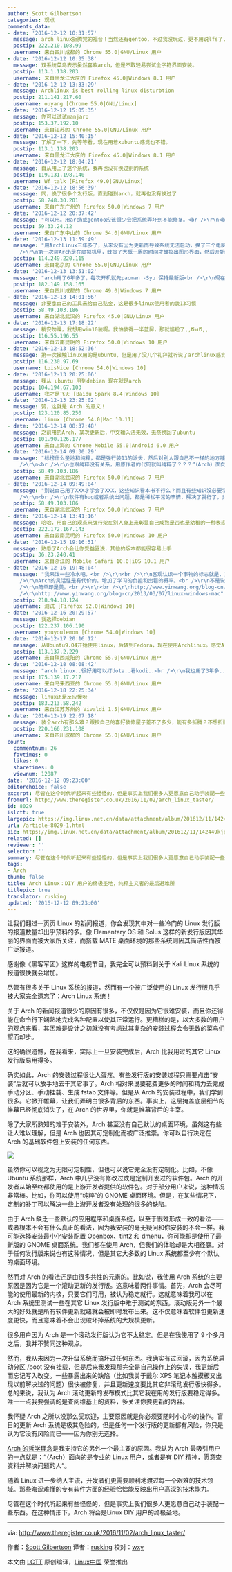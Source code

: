 ```yaml
---
author: Scott Gilbertson
categories: 观点
comments_data:
- date: '2016-12-12 10:31:57'
  message: arch linux折腾党的福音！当然还有gentoo，不过我没玩过，更不用说lfs了，哈哈
  postip: 222.210.108.99
  username: 来自四川成都的 Chrome 55.0|GNU/Linux 用户
- date: '2016-12-12 10:35:38'
  message: 双系统菜鸟表示虽然喜欢arch，但是不敢轻易尝试全字符界面安装。
  postip: 113.1.138.203
  username: 来自黑龙江大庆的 Firefox 45.0|Windows 8.1 用户
- date: '2016-12-12 13:33:29'
  message: Archlinux is best rolling linux disturbtion
  postip: 211.141.217.60
  username: ouyang [Chrome 55.0|GNU/Linux]
- date: '2016-12-12 15:05:35'
  message: 你可以试试manjaro
  postip: 153.37.192.10
  username: 来自江苏的 Chrome 55.0|GNU/Linux 用户
- date: '2016-12-12 15:40:15'
  message: 了解了一下，先等等看，现在用着xubuntu感觉也不错。
  postip: 113.1.138.203
  username: 来自黑龙江大庆的 Firefox 45.0|Windows 8.1 用户
- date: '2016-12-12 18:04:21'
  message: 自从用上了这个系统，我再也没有换过别的系统
  postip: 119.131.198.140
  username: Wf_talk [Firefox 49.0|GNU/Linux]
- date: '2016-12-12 18:56:39'
  message: 同，换了很多个发行版，直到碰到arch，就再也没有换过了
  postip: 58.248.30.201
  username: 来自广东广州的 Firefox 50.0|Windows 7 用户
- date: '2016-12-12 20:37:42'
  message: "可以用。用arch或gentoo应该很少会把系统弄坏到不能修复。<br />\r\n<br />\r\n验证码有问题啊。<br />\r\n&quot;验证码正在验证中……&quot;"
  postip: 59.33.24.12
  username: 来自广东中山的 Chrome 54.0|GNU/Linux 用户
- date: '2016-12-13 11:59:49'
  message: "用ArchLinux三年多了，从来没有因为更新而导致系统无法启动，换了三个电脑，每次换电脑全都装arch。每天上班来第一件事儿就是pacupg，天天更新。<br
    />\r\n第一次装Arch是在虚拟机里，鼓捣了大概一周的时间才鼓捣出图形界面，然后开始在主机上装，之后windows就变成了虚拟机里的系统。Arch的安装并没有想象中那么难，按照wiki上的教程一步步的来就可以了，欢迎更多的人加入Arch的队伍"
  postip: 114.249.220.115
  username: 来自北京的 Chrome 55.0|GNU/Linux 用户
- date: '2016-12-13 13:51:02'
  message: "arch用了6年多了，每次开机就先pacman -Syu 保持最新版<br />\r\n现在都是拿来做开发主机用，一般ssh过去很少用到桌面"
  postip: 182.149.158.165
  username: 来自四川成都的 Chrome 49.0|Windows 7 用户
- date: '2016-12-13 14:01:56'
  message: 非要拿自己的工具来给自己贴金，这是很多linux使用者的装13习惯
  postip: 58.49.103.186
  username: 来自湖北武汉的 Firefox 45.0|GNU/Linux 用户
- date: '2016-12-13 17:18:22'
  message: 稍安勿躁，我想用win10装啊。我怕装得一半蓝屏，那就尴尬了,,ԾㅂԾ,,
  postip: 116.55.196.55
  username: 来自云南昆明的 Firefox 50.0|Windows 10 用户
- date: '2016-12-13 18:52:36'
  message: 第一次接触linux用的是ubuntu，但是用了没几个礼拜就听说了archlinux感觉特别高大上，就开始了折腾，搞了大概两个下午，终于搞定了。也因此学会了很多命令，比如Mount之类的，这是我在接触ubuntu时只用图形时学不到的。
  postip: 116.230.97.69
  username: LoisNice [Chrome 54.0|Windows 10]
- date: '2016-12-13 20:25:06'
  message: 我从 ubuntu 用到debian 现在就是arch
  postip: 104.194.67.103
  username: 我才是飞天 [Baidu Spark 8.4|Windows 10]
- date: '2016-12-13 23:25:02'
  message: 赞，这就是 Arch 的意义！
  postip: 123.120.85.250
  username: linux [Chrome 54.0|Mac 10.11]
- date: '2016-12-14 08:37:48'
  message: 之前用的Arch，某次更新后，中文输入法无效，无奈换回了ubuntu
  postip: 101.90.126.177
  username: 来自上海的 Chrome Mobile 55.0|Android 6.0 用户
- date: '2016-12-14 09:30:29'
  message: "标榜什么圣地和纯粹，都是强行装13的派头，然后对别人跟自己不一样的地方嗤之以鼻。<br />\r\n<br />\r\n用什么系统跟diy完全没有关系好么？？？自己编译或者自己解决bug就叫DIY了？？？你怎么不从沙子里面提炼Si自己做CPU？？？？<br
    />\r\n<br />\r\n也跟纯粹没有关系，用原作者的代码就叫纯粹了？？？“（Arch）面向的是专业的 Linux 用户，或者是有 DIY 精神，愿意查资料并解决问题的人”。”那些晦涩难懂的专有软件方面的经验恰恰能反映出用户高深的技术能力。“这简直就是瞎折腾的Linuxer的YY与自我安慰，为自己在折腾上面浪费的时间找点存在感。"
  postip: 58.49.103.186
  username: 来自湖北武汉的 Firefox 50.0|Windows 7 用户
- date: '2016-12-14 09:49:04'
  message: "别说自己用了XXX才学会了XXX，这些知识看本书不行么？而且有些知识没必要学，好好做自己现在的事情就行，不要强迫一个画家或者会计学这个linux命令好么？？？一个男的需要花时间学如何分娩么？？？<br
    />\r\n<br />\r\n软件有bug或者系统出问题，都是稀松平常的事情，解决了就行了，非要拿这个来标榜自己，Set up a flag，也真是幼稚啊！"
  postip: 58.49.103.186
  username: 来自湖北武汉的 Firefox 50.0|Windows 7 用户
- date: '2016-12-14 13:41:16'
  message: 哈哈，用自己的观点来强行架在别人身上来彰显自己成熟是否也是幼稚的一种表现？
  postip: 222.172.167.143
  username: 来自云南昆明的 Firefox 50.0|Windows 10 用户
- date: '2016-12-15 19:16:51'
  message: 熟悉了Arch会让你受益匪浅，其他的版本都能很容易上手
  postip: 36.23.240.41
  username: 来自浙江的 Mobile Safari 10.0|iOS 10.1 用户
- date: '2016-12-16 19:48:04'
  message: "我来泼一些冷水吧。<br />\r\n<br />\r\n客观认识一个事物的标志就是，对于他的优点和缺点都有所了解。<br />\r\n<br
    />\r\nArch的灵活性是有代价的。增加了学习的负担和出错的概率。<br />\r\n不是说灵活性不好，而是往往很难能够在同时保持简单性。<br />\r\n<br
    />\r\n简单即是美。<br />\r\n<br />\r\nhttp://www.yinwang.org/blog-cn/2012/05/18/user-friendliness<br
    />\r\nhttp://www.yinwang.org/blog-cn/2013/03/07/linux-windows-mac"
  postip: 218.94.18.124
  username: 测试 [Firefox 52.0|Windows 10]
- date: '2016-12-16 20:29:57'
  message: 我选择debian
  postip: 122.237.106.190
  username: youyoulemon [Chrome 54.0|Windows 10]
- date: '2016-12-17 20:16:12'
  message: 从Ubuntu9.04开始使用linux，后转到Fedora，现在使用Archlinux。感觉Archlinux安装过程略有点麻烦，但照着wiki也是比较容易的，可能比较幸运，安装配置也非常顺利。使用快一年了，暂时还没有出现滚挂的情况！软件神马的短时间就能升到上游最新版，强迫症患者表示非常舒服！
  postip: 113.137.2.229
  username: 来自陕西咸阳的 Chrome 55.0|GNU/Linux 用户
- date: '2016-12-18 08:08:42'
  message: "arch linux..很好用可以打dota..看kodi..<br />\r\n我也用了3年多..很少有问题..<br />\r\n唯一最头痛的是nvidia的driver...因为arch有时出最新的kernel时..nvidia会不support..."
  postip: 175.139.17.217
  username: 来自马来西亚的 Chrome 55.0|GNU/Linux 用户
- date: '2016-12-18 22:25:34'
  message: linux还是反应慢呀
  postip: 183.213.58.242
  username: 来自江苏苏州的 Vivaldi 1.5|GNU/Linux 用户
- date: '2016-12-19 22:07:18'
  message: 装个arch有那么难？跟按自己的喜好装修屋子差不了多少，能有多折腾？不想折腾的可以买精装房。各有所爱，不知道你在喷个什么劲
  postip: 220.166.231.108
  username: 来自四川成都的 Chrome 55.0|GNU/Linux 用户
count:
  commentnum: 26
  favtimes: 0
  likes: 0
  sharetimes: 0
  viewnum: 12087
date: '2016-12-12 09:23:00'
editorchoice: false
excerpt: 尽管在这个时代听起来有些怪怪的，但是事实上我们很多人更愿意自己动手装配一些东西。在这种情形下，Arch 将会是Linux DIY 用户的终极圣地。
fromurl: http://www.theregister.co.uk/2016/11/02/arch_linux_taster/
id: 8029
islctt: true
largepic: https://img.linux.net.cn/data/attachment/album/201612/11/142449kjg2iarg1ia8al21.jpg
url: /article-8029-1.html
pic: https://img.linux.net.cn/data/attachment/album/201612/11/142449kjg2iarg1ia8al21.jpg.thumb.jpg
related: []
reviewer: ''
selector: ''
summary: 尽管在这个时代听起来有些怪怪的，但是事实上我们很多人更愿意自己动手装配一些东西。在这种情形下，Arch 将会是Linux DIY 用户的终极圣地。
tags:
- Arch
thumb: false
title: Arch Linux：DIY 用户的终极圣地，纯粹主义者的最后避难所
titlepic: true
translator: rusking
updated: '2016-12-12 09:23:00'
---
```


让我们翻过一页页 Linux 的新闻报道，你会发现其中对一些冷门的 Linux 发行版的报道数量却出乎预料的多。像 Elementary OS 和 Solus 这样的新发行版因其华丽的界面而被大家所关注，而搭载 MATE 桌面环境的那些系统则因其简洁性而被广泛报道。


感谢像《黑客军团》这样的电视节目，我完全可以预料到关于 Kali Linux 系统的报道很快就会增加。


尽管有很多关于 Linux 系统的报道，然而有一个被广泛使用的 Linux 发行版几乎被大家完全遗忘了：Arch Linux 系统！


关于 Arch 的新闻报道很少的原因有很多，不仅仅是因为它很难安装，而且你还得能在命令行下娴熟地完成各种配置以使其正常运行。更糟糕的是，以大多数的用户的观点来看，其困难是设计之初就没有考虑过其复杂的安装过程会令无数的菜鸟们望而却步。


这的确很遗憾，在我看来，实际上一旦安装完成后，Arch 比我用过的其它 Linux 发行版易用得多。


确实如此，Arch 的安装过程很让人蛋疼。有些发行版的安装过程只需要点击“安装”后就可以放手地去干其它事了。Arch 相对来说要花费更多的时间和精力去完成手动分区、手动挂载、生成 fstab 文件等。但是从 Arch 的安装过程中，我们学到很多。它掀开帷幕，让我们弄明白很多背后的东西。事实上，这层掩盖底层细节的帷幕已经彻底消失了，在 Arch 的世界里，你就是帷幕背后的主宰。


除了大家所熟知的难于安装外，Arch 甚至没有自己默认的桌面环境，虽然这有些让人难以理解，但是 Arch 也因其可定制化而被广泛推崇。你可以自行决定在 Arch 的基础软件包上安装的任何东西。


![](/data/attachment/album/201612/11/142449kjg2iarg1ia8al21.jpg)


虽然你可以视之为无限可定制性，但也可以说它完全没有定制化。比如，不像 Ubuntu 系统那样，Arch 中几乎没有修改过或是定制开发过的软件包。Arch 的开发者从始至终都使用的是上游开发者提供的软件包。对于部分用户来说，这种情况非常棒。比如，你可以使用“纯粹”的 GNOME 桌面环境。但是，在某些情况下，定制的补丁可以解决一些上游开发者没有处理的很多的缺陷。 


由于 Arch 缺乏一些默认的应用程序和桌面系统，以至于很难形成一致的看法——或者根本不会有什么真正的看法，因为我安装的毫无疑问和你安装的不会一样。我可能选择安装最小化安装配置 Openbox、tint2 和 dmenu，你可能却是使用了最新版的 GNOME 桌面系统。我们都在使用 Arch，但我们的体验却是大相径庭。对于任何发行版来说也有这种情况，但是其它大多数的 Linux 系统都至少有个默认的桌面环境。


然而对 Arch 的看法还是由很多共性的元素的。比如说，我使用 Arch 系统的主要原因是因为它是一个滚动更新的发行版。这意味着两件事情。首先，Arch 会尽可能的使用最新的内核，只要它们可用，被认为稳定就行。这就意味着我可以在 Arch 系统里测试一些在其它 Linux 发行版中难于测试的东西。滚动版另外一个最大的好处就是所有软件更新就绪就会被即时发布出来。这不仅意味着软件包更新速度更快，而且意味着不会出现破坏掉系统的大规模更新。


很多用户因为 Arch 是一个滚动发行版认为它不太稳定。但是在我使用了 9 个多月之后，我并不赞同这种观点。


然而，我从未因为一次升级系统而搞坏过任何东西。我确实有过回滚，因为系统启动分区 /boot 没有挂载，但是后来我发现那完全是自己操作上的失误，我更新后而忘记写入改变。一些暴露出来的缺陷（比如我关于戴尔 XPS 笔记本触摸板又出现以前解决过的问题）很快被修复，并且更新速度要比其它非滚动发行版快得多。总的来说，我认为 Arch 滚动更新的发布模式比其它我在用的发行版要稳定得多。唯一一点我要强调的是查阅维基上的资料，多关注你要更新的内容。


我怀疑 Arch 之所以没那么受欢迎，主要原因就是你必须要随时小心你的操作。盲目的更新 Arch 系统是极其危险的。但是任何一个发行版的更新都有风险，你只是认为它没有风险而已——因为你别无选择。


[Arch 的哲学理念](https://wiki.archlinux.org/index.php/Arch_Linux)是我支持它的另外一个最主要的原因。我认为 Arch 最吸引用户的一点就是：“（Arch）面向的是专业的 Linux 用户，或者是有 DIY 精神，愿意查资料并解决问题的人”。


随着 Linux 进一步纳入主流，开发者们更需要顺利地渡过每一个艰难的技术领域。那些晦涩难懂的专有软件方面的经验恰恰能反映出用户高深的技术能力。


尽管在这个时代听起来有些怪怪的，但是事实上我们很多人更愿意自己动手装配一些东西。在这种情形下，Arch 将会是Linux DIY 用户的终极圣地。




---


via: <http://www.theregister.co.uk/2016/11/02/arch_linux_taster/>


作者：[Scott Gilbertson](http://www.theregister.co.uk/Author/1785) 译者：[rusking](https://github.com/rusking) 校对：[wxy](https://github.com/wxy)


本文由 [LCTT](https://github.com/LCTT/TranslateProject) 原创编译，[Linux中国](https://linux.cn/) 荣誉推出
